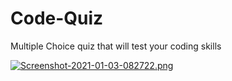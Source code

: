 # Code-Quiz

Multiple Choice quiz that will test your coding skills

[![Screenshot-2021-01-03-082722.png](https://i.postimg.cc/MHnPGf5K/Screenshot-2021-01-03-082722.png)](https://postimg.cc/4HTbLdjr)
